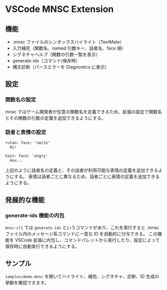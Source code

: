 # VSCode MNSC Extension

## 機能
- .mnsc ファイルのシンタックスハイライト（TextMate）
- 入力補完（関数名、named 引数キー、話者名、face 値）
- シグネチャヘルプ（関数の引数一覧を表示）
- generate-ids（コマンド/保存時）
- 構文診断（パースエラーを Diagnostics に表示）

## 設定

### 関数名の設定
mnsc ではゲーム開発者が任意の関数名を定義できるため、拡張の設定で関数名とその関数の引数の定義を追加できるようにする。

### 話者と表情の設定
```
rutan: face: 'smile'
  Hi!

hain: face: 'angry'
  muu...
```

上記のように話者名の定義と、その話者が利用可能な表情の定義を追加できるようにする。
表情は話者ごとに異なるため、話者ごとに表情の定義を追加できるようにする。

## 発展的な機能
### generate-ids 機能の内包
`mnsc-cli` では `generate-ids` というコマンドがあり、これを実行すると .mnsc ファイル内のメッセージ系コマンドに一意な ID を自動的に付与できる。
この機能を VSCode 拡張に内包し、コマンドパレットから実行したり、設定によって保存時に自動実行できるようにする。

## サンプル
`samples/demo.mnsc` を開いてハイライト、補完、シグネチャ、診断、ID 生成の挙動を確認できます。
